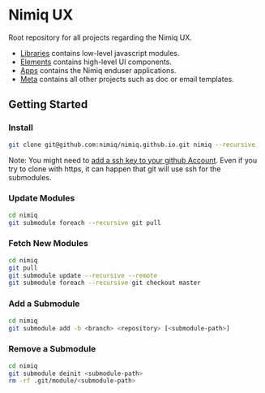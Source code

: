 # Nimiq UX

Root repository for all projects regarding the Nimiq UX. 

- [Libraries](/libraries) contains low-level javascript modules.
- [Elements](/elements) contains high-level UI components.
- [Apps](/apps) contains the Nimiq enduser applications.
- [Meta](/meta) contains all other projects such as doc or email templates.


## Getting Started

### Install
```bash
git clone git@github.com:nimiq/nimiq.github.io.git nimiq --recursive
```

Note: You might need to [add a ssh key to your github Account](https://help.github.com/articles/adding-a-new-ssh-key-to-your-github-account/). Even if you try to clone with https, it can happen that git will use ssh for the submodules.

### Update Modules
```bash
cd nimiq
git submodule foreach --recursive git pull
```

### Fetch New Modules
```bash
cd nimiq
git pull
git submodule update --recursive --remote
git submodule foreach --recursive git checkout master
```

### Add a Submodule
```bash
cd nimiq
git submodule add -b <branch> <repository> [<submodule-path>]
```

### Remove a Submodule
```bash
cd nimiq
git submodule deinit <submodule-path>    
rm -rf .git/module/<submodule-path>
``` 
